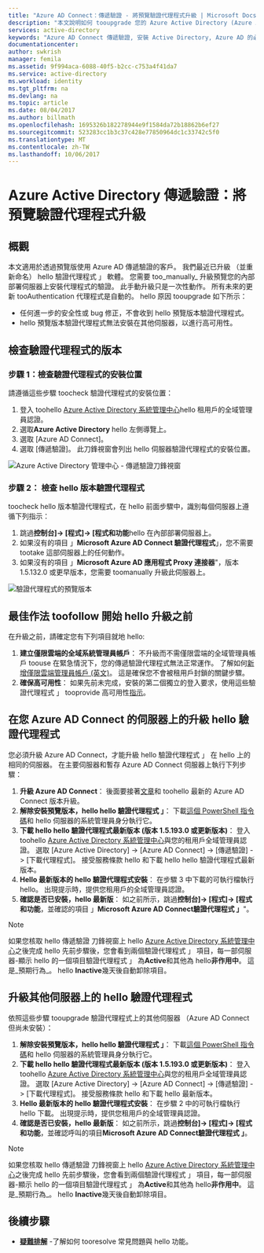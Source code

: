 ```yaml
---
title: "Azure AD Connect：傳遞驗證 - 將預覽驗證代理程式升級 | Microsoft Docs"
description: "本文說明如何 tooupgrade 您的 Azure Active Directory (Azure AD) 的傳遞驗證設定。"
services: active-directory
keywords: "Azure AD Connect 傳遞驗證, 安裝 Active Directory, Azure AD 的必要元件, SSO, 單一登入"
documentationcenter: 
author: swkrish
manager: femila
ms.assetid: 9f994aca-6088-40f5-b2cc-c753a4f41da7
ms.service: active-directory
ms.workload: identity
ms.tgt_pltfrm: na
ms.devlang: na
ms.topic: article
ms.date: 08/04/2017
ms.author: billmath
ms.openlocfilehash: 1695326b182278944e9f1584da72b18862b6ef27
ms.sourcegitcommit: 523283cc1b3c37c428e77850964dc1c33742c5f0
ms.translationtype: MT
ms.contentlocale: zh-TW
ms.lasthandoff: 10/06/2017
---
```

# <a name="azure-active-directory-pass-through-authentication-upgrade-preview-authentication-agents"></a>Azure Active Directory 傳遞驗證：將預覽驗證代理程式升級

## <a name="overview"></a>概觀

本文適用於透過預覽版使用 Azure AD 傳遞驗證的客戶。 我們最近已升級 （並重新命名） hello 驗證代理程式 」 軟體。 您需要 too_manually_ 升級預覽您的內部部署伺服器上安裝代理程式的驗證。 此手動升級只是一次性動作。 所有未來的更新 tooAuthentication 代理程式是自動的。 hello 原因 tooupgrade 如下所示：

- 任何進一步的安全性或 bug 修正，不會收到 hello 預覽版本驗證代理程式。
-   hello 預覽版本驗證代理程式無法安裝在其他伺服器，以進行高可用性。

## <a name="check-versions-of-your-authentication-agents"></a>檢查驗證代理程式的版本

### <a name="step-1-check-where-your-authentication-agents-are-installed"></a>步驟 1：檢查驗證代理程式的安裝位置

請遵循這些步驟 toocheck 驗證代理程式的安裝位置：

1. 登入 toohello [Azure Active Directory 系統管理中心](https://aad.portal.azure.com)hello 租用戶的全域管理員認證。
2. 選取**Azure Active Directory** hello 左側導覽上。
3. 選取 [Azure AD Connect]。 
4. 選取 [傳遞驗證]。 此刀鋒視窗會列出 hello 伺服器驗證代理程式的安裝位置。

![Azure Active Directory 管理中心 - 傳遞驗證刀鋒視窗](./media/active-directory-aadconnect-pass-through-authentication/pta8.png)

### <a name="step-2-check-hello-versions-of-your-authentication-agents"></a>步驟 2： 檢查 hello 版本驗證代理程式

toocheck hello 版本驗證代理程式，在 hello 前面步驟中，識別每個伺服器上遵循下列指示：

1. 跳過**控制台]-> [程式]-> [程式和功能**hello 在內部部署伺服器上。
2. 如果沒有的項目 」**Microsoft Azure AD Connect 驗證代理程式**」，您不需要 tootake 這部伺服器上的任何動作。
3. 如果沒有的項目 」**Microsoft Azure AD 應用程式 Proxy 連接器**"，版本 1.5.132.0 或更早版本，您需要 toomanually 升級此伺服器上。

![驗證代理程式的預覽版本](./media/active-directory-aadconnect-pass-through-authentication/pta6.png)

## <a name="best-practices-toofollow-before-starting-hello-upgrade"></a>最佳作法 toofollow 開始 hello 升級之前

在升級之前，請確定您有下列項目就地 hello:

1. **建立僅限雲端的全域系統管理員帳戶**： 不升級而不需僅限雲端的全域管理員帳戶 toouse 在緊急情況下，您的傳遞驗證代理程式無法正常運作。 了解如何[新增僅限雲端管理員帳戶 (英文)](../active-directory-users-create-azure-portal.md)。 這是確保您不會被租用戶封鎖的關鍵步驟。
2.  **確保高可用性**： 如果先前未完成，安裝的第二個獨立的登入要求，使用這些驗證代理程式 」 tooprovide 高可用性[指示](active-directory-aadconnect-pass-through-authentication-quick-start.md#step-5-ensure-high-availability)。

## <a name="upgrading-hello-authentication-agent-on-your-azure-ad-connect-server"></a>在您 Azure AD Connect 的伺服器上的升級 hello 驗證代理程式

您必須升級 Azure AD Connect，才能升級 hello 驗證代理程式 」 在 hello 上的相同的伺服器。 在主要伺服器和暫存 Azure AD Connect 伺服器上執行下列步驟：

1. **升級 Azure AD Connect**： 後面要接著[文章](./active-directory-aadconnect-upgrade-previous-version.md)和 toohello 最新的 Azure AD Connect 版本升級。
2. **解除安裝預覽版本，hello hello 驗證代理程式 」**： 下載[這個 PowerShell 指令碼](https://aka.ms/rmpreviewagent)和 hello 伺服器的系統管理員身分執行它。
3. **下載 hello hello 驗證代理程式最新版本 (版本 1.5.193.0 或更新版本)**： 登入 toohello [Azure Active Directory 系統管理中心](https://aad.portal.azure.com)與您的租用戶全域管理員認證。 選取 [Azure Active Directory] -> [Azure AD Connect] -> [傳遞驗證] -> [下載代理程式]。 接受服務條款 hello 和下載 hello hello 驗證代理程式最新版本。
4. **Hello 最新版本的 hello 驗證代理程式安裝**： 在步驟 3 中下載的可執行檔執行 hello。 出現提示時，提供您租用戶的全域管理員認證。
5. **確認是否已安裝，hello 最新版**： 如之前所示，跳過**控制台]-> [程式]-> [程式和功能**，並確認的項目 」**Microsoft Azure AD Connect驗證代理程式 」**"。

>[!NOTE]
>如果您核取 hello 傳遞驗證 刀鋒視窗上 hello [Azure Active Directory 系統管理中心](https://aad.portal.azure.com)之後完成 hello 先前步驟後，您會看到兩個驗證代理程式 」 項目，每一部伺服器-顯示 hello 的一個項目驗證代理程式 」 為**Active**和其他為 hello**非作用中**。 這是_預期行為_。 hello **Inactive**幾天後自動卸除項目。

## <a name="upgrading-hello-authentication-agent-on-other-servers"></a>升級其他伺服器上的 hello 驗證代理程式

依照這些步驟 tooupgrade 驗證代理程式上的其他伺服器 （Azure AD Connect 但尚未安裝）：

1. **解除安裝預覽版本，hello hello 驗證代理程式 」**： 下載[這個 PowerShell 指令碼](https://aka.ms/rmpreviewagent)和 hello 伺服器的系統管理員身分執行它。
2. **下載 hello hello 驗證代理程式最新版本 (版本 1.5.193.0 或更新版本)**： 登入 toohello [Azure Active Directory 系統管理中心](https://aad.portal.azure.com)與您的租用戶全域管理員認證。 選取 [Azure Active Directory] -> [Azure AD Connect] -> [傳遞驗證] -> [下載代理程式]。 接受服務條款 hello 和下載 hello 最新版本。
3. **Hello 最新版本的 hello 驗證代理程式安裝**： 在步驟 2 中的可執行檔執行 hello 下載。 出現提示時，提供您租用戶的全域管理員認證。
4. **確認是否已安裝，hello 最新版**： 如之前所示，跳過**控制台]-> [程式]-> [程式和功能**，並確認呼叫的項目**Microsoft Azure AD Connect驗證代理程式 」**。

>[!NOTE]
>如果您核取 hello 傳遞驗證 刀鋒視窗上 hello [Azure Active Directory 系統管理中心](https://aad.portal.azure.com)之後完成 hello 先前步驟後，您會看到兩個驗證代理程式 」 項目，每一部伺服器-顯示 hello 的一個項目驗證代理程式 」 為**Active**和其他為 hello**非作用中**。 這是_預期行為_。 hello **Inactive**幾天後自動卸除項目。

## <a name="next-steps"></a>後續步驟
- [**疑難排解**](active-directory-aadconnect-troubleshoot-pass-through-authentication.md) -了解如何 tooresolve 常見問題與 hello 功能。
